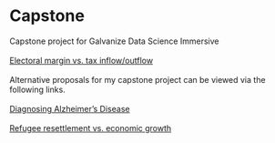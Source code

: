 # Capstone
Capstone project for Galvanize Data Science Immersive<br><br>
<a href="https://github.com/mattslaven/capstone/blob/master/Project3b.md">Electoral margin vs. tax inflow/outflow</a><br><br>
Alternative proposals for my capstone project can be viewed via the following links.<br><br>
<a href="https://github.com/mattslaven/capstone/blob/master/Project1.md">Diagnosing Alzheimer’s Disease</a><br><br>
<a href="https://github.com/mattslaven/capstone/blob/master/Project2.md">Refugee resettlement vs. economic growth</a><br><br>
